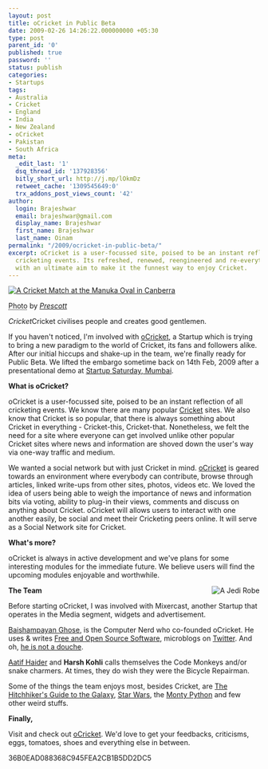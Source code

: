 ```yaml
---
layout: post
title: oCricket in Public Beta
date: 2009-02-26 14:26:22.000000000 +05:30
type: post
parent_id: '0'
published: true
password: ''
status: publish
categories:
- Startups
tags:
- Australia
- Cricket
- England
- India
- New Zealand
- oCricket
- Pakistan
- South Africa
meta:
  _edit_last: '1'
  dsq_thread_id: '137928356'
  bitly_short_url: http://j.mp/lOkmDz
  retweet_cache: '1309545649:0'
  trx_addons_post_views_count: '42'
author:
  login: Brajeshwar
  email: brajeshwar@gmail.com
  display_name: Brajeshwar
  first_name: Brajeshwar
  last_name: Oinam
permalink: "/2009/ocricket-in-public-beta/"
excerpt: oCricket is a user-focussed site, poised to be an instant reflection of all
  cricketing events. Its refreshed, renewed, reengineered and re-everythinged Cricket;
  with an ultimate aim to make it the funnest way to enjoy Cricket.
---
```

<div class="figure"><a href="http://ocricket.com/"><img src="/static/2009/02/cricket-manuka-oval-in-canberra.jpg" alt="A Cricket Match at the Manuka Oval in Canberra" /></a>
<p class="credit"><abbr class="type" title="Photograph">Photo</abbr> by <cite><a href="http://www.flickr.com/photos/ppym1/314855558/">Prescott</a></cite></p>
<p class="caption"><em class="title">Cricket</em>Cricket civilises people and creates good gentlemen.</p>
</div>
<p><!--more--></p>
<p>If you haven't noticed, I'm involved with <a href="http://ocricket.com/">oCricket</a>, a Startup which is trying to bring a new paradigm to the world of Cricket, its fans and followers alike. After our initial hiccups and shake-up in the team, we're finally ready for Public Beta. We lifted the embargo sometime back on 14th Feb, 2009 after a presentational demo at <a href="http://mumbai.startupsaturday.in/">Startup Saturday, Mumbai</a>.</p>
<p><strong>What is oCricket?</strong></p>
<p>oCricket is a user-focussed site, poised to be an instant reflection of all cricketing events.  We know there are many popular <a href="http://www.google.com/search?hl=en&q=Cricket">Cricket</a> sites. We also know that Cricket is so popular, that there is always something about Cricket in everything - Cricket-this, Cricket-that. Nonetheless, we felt the need for a site where everyone can get involved unlike other popular Cricket sites where news and information are shoved down the user's way via one-way traffic and medium.</p>
<p>We wanted a social network but with just Cricket in mind. <a href="http://ocricket.com/">oCricket</a> is geared towards an environment where everybody can contribute, browse through articles, linked write-ups from other sites, photos, videos etc. We loved the idea of users being able to weigh the importance of news and information bits via voting, ability to plug-in their views, comments and discuss on anything about Cricket. oCricket will allows users to interact with one another easily, be social and meet their Cricketing peers online. It will serve as a Social Network site for Cricket.</p>
<p><strong>What's more?</strong></p>
<p>oCricket is always in active development and we've plans for some interesting modules for the immediate future. We believe users will find the upcoming modules enjoyable and worthwhile.</p>
<p><a href="http://www.thinkgeek.com/tshirts-apparel/miscellaneous/af1b/"><img src="/static/2009/02/jedi-robe.jpg" alt="A Jedi Robe" style="border: 0 none; float: right; margin: 0 0 5px 5px;" /></a></p>
<p><strong>The Team</strong></p>
<p>Before starting oCricket, I was involved with Mixercast, another Startup that operates in the Media segment, widgets and advertisement.</p>
<p><a href="http://freegeek.in/blog/">Baishampayan Ghose</a>, is the Computer Nerd who co-founded oCricket.  He uses & writes <a href="http://github.com/ghoseb/">Free and Open Source Software</a>, microblogs on <a href="http://twitter.com/ghoseb/">Twitter</a>. And oh, <a href="http://www.notadouche.com/users/baishampayan_ghose">he is not a douche</a>.</p>
<p><a href="http://atifhaider.com/">Aatif Haider</a> and <strong>Harsh Kohli</strong> calls themselves the Code Monkeys and/or snake charmers. At times, they do wish they were the Bicycle Repairman.</p>
<p>Some of the things the team enjoys most, besides Cricket, are <a href="http://en.wikipedia.org/wiki/The_Hitchhiker's_Guide_to_the_Galaxy">The Hitchhiker's Guide to the Galaxy</a>, <a href="http://en.wikipedia.org/wiki/Star_Wars">Star Wars</a>, the <a href="http://en.wikipedia.org/wiki/Monty_Python">Monty Python</a> and few other weird stuffs.</p>
<p><strong>Finally,</strong></p>
<p>Visit and check out <a href="http://ocricket.com/">oCricket</a>. We'd love to get your feedbacks, criticisms, eggs, tomatoes, shoes and everything else in between.</p>
<p>36B0EAD088368C945FEA2CB1B5DD2DC5</p>
